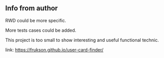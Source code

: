 ## Info from author

RWD could be more specific.

More tests cases could be added.

This project is too small to show interesting and useful functional technic.

link: https://frukson.github.io/user-card-finder/
